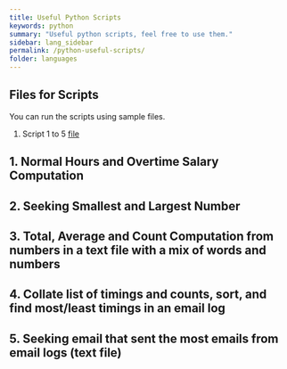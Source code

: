 ```yaml
---
title: Useful Python Scripts
keywords: python
summary: "Useful python scripts, feel free to use them."
sidebar: lang_sidebar
permalink: /python-useful-scripts/
folder: languages
---
```


## Files for Scripts
You can run the scripts using sample files.
<br />
1. Script 1 to 5 [file](https://github.com/ritchieng/python-scripts/blob/master/mbox.txt)

## 1. Normal Hours and Overtime Salary Computation
<script src="https://gist.github.com/ritchieng/f711f23187f80297a70a8e2143c7eb0f.js"></script>

## 2. Seeking Smallest and Largest Number
<script src="https://gist.github.com/ritchieng/40b40577087e317374ffd271123d7040.js"></script>

## 3. Total, Average and Count Computation from numbers in a text file with a mix of words and numbers
<script src="https://gist.github.com/ritchieng/4df4fb97c68591bdc62c0e43811e9bc9.js"></script>

## 4. Collate list of timings and counts, sort, and find most/least timings in an email log
<script src="https://gist.github.com/ritchieng/8a951530d729e5185f0c31f3e0549f3a.js"></script>

## 5. Seeking email that sent the most emails from email logs (text file)
<script src="https://gist.github.com/ritchieng/16a3c48b6ae91212d538e0f1b45134c4.js"></script>
